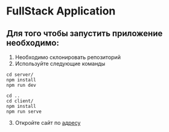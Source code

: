 # FullStack Application
## Для того чтобы запустить приложение необходимо:
1. Необходимо склонировать репозиторий
2. Используйте следующие команды
```
cd server/
npm install
npm run dev
```
```
cd ..
cd client/
npm install
npm run serve
```
3. Откройте сайт по  [адресу](http://localhost:8080/)